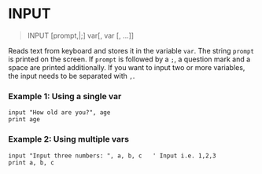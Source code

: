 # INPUT

> INPUT [prompt,|;] var[, var [, ...]]

Reads text from keyboard and stores it in the variable `var`. The string `prompt` is printed on the screen. If `prompt` is followed by a `;`, a question mark and a space are printed additionally. If you want to input two or more variables, the input needs to be separated with `,`.

### Example 1: Using a single var

```
input "How old are you?", age
print age
```

### Example 2: Using multiple vars

```
input "Input three numbers: ", a, b, c   ' Input i.e. 1,2,3
print a, b, c
```



